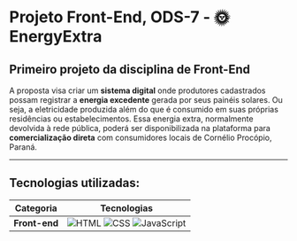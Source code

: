 # Projeto Front-End, ODS-7 - 🌞 EnergyExtra

## Primeiro projeto da disciplina de Front-End

A proposta visa criar um **sistema digital** onde produtores cadastrados possam registrar a **energia excedente** gerada por seus painéis solares. Ou seja, a eletricidade produzida além do que é consumido em suas próprias residências ou estabelecimentos. Essa energia extra, normalmente devolvida à rede pública, poderá ser disponibilizada na plataforma para **comercialização direta** com consumidores locais de Cornélio Procópio, Paraná.

---

## Tecnologias utilizadas: 

| Categoria | Tecnologias |
|------------|--------------|
| **Front-end** | ![HTML](https://img.shields.io/badge/-HTML-E34F26?style=for-the-badge&logo=html5&logoColor=white) ![CSS](https://img.shields.io/badge/-CSS-1572B6?style=for-the-badge&logo=css3&logoColor=white) ![JavaScript](https://img.shields.io/badge/-JavaScript-F7DF1E?style=for-the-badge&logo=javascript&logoColor=black) |
